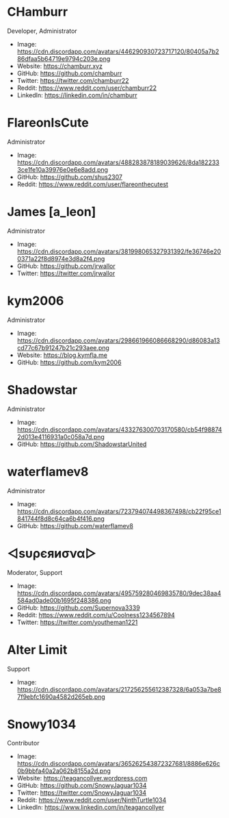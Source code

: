 # CHamburr

Developer, Administrator

-   Image:
    https://cdn.discordapp.com/avatars/446290930723717120/80405a7b286dfaa5b64719e9794c203e.png
-   Website: https://chamburr.xyz
-   GitHub: https://github.com/chamburr
-   Twitter: https://twitter.com/chamburr22
-   Reddit: https://www.reddit.com/user/chamburr22
-   LinkedIn: https://linkedin.com/in/chamburr

# FlareonIsCute

Administrator

-   Image:
    https://cdn.discordapp.com/avatars/488283878189039626/8da1822333ce1fe10a39976e0e6e8add.png
-   GitHub: https://github.com/shus2307
-   Reddit: https://www.reddit.com/user/flareonthecutest

# James [a_leon]

Administrator

-   Image:
    https://cdn.discordapp.com/avatars/381998065327931392/fe36746e200371a22f8d8974e3d8a2f4.png
-   GitHub: https://github.com/jrwallor
-   Twitter: https://twitter.com/jrwallor

# kym2006

Administrator

-   Image:
    https://cdn.discordapp.com/avatars/298661966086668290/d86083a13cd77c67b91247b21c293aee.png
-   Website: https://blog.kymfla.me
-   GitHub: https://github.com/kym2006

# Shadowstar

Administrator

-   Image:
    https://cdn.discordapp.com/avatars/433276300703170580/cb54f988742d013e4116931a0c058a7d.png
-   GitHub: https://github.com/ShadowstarUnited

# waterflamev8

Administrator

-   Image:
    https://cdn.discordapp.com/avatars/723794074498367498/cb22f95ce1841744f8d8c64ca6b4f416.png
-   GitHub: https://github.com/waterflamev8

# ◁ѕυρєяиσνα▷

Moderator, Support

-   Image:
    https://cdn.discordapp.com/avatars/495759280469835780/9dec38aa4584ad0ade00b1695f248386.png
-   GitHub: https://github.com/Supernova3339
-   Reddit: https://www.reddit.com/u/Coolness1234567894
-   Twitter: https://twitter.com/youtheman1221

# Alter Limit

Support

-   Image:
    https://cdn.discordapp.com/avatars/217256255612387328/6a053a7be87f9ebfc1690a4582d265eb.png

# Snowy1034

Contributor

-   Image:
    https://cdn.discordapp.com/avatars/365262543872327681/8886e626c0b9bbfa40a2a062b8155a2d.png
-   Website: https://teagancollyer.wordpress.com
-   GitHub: https://github.com/SnowyJaguar1034
-   Twitter: https://twitter.com/SnowyJaguar1034
-   Reddit: https://www.reddit.com/user/NinthTurtle1034
-   LinkedIn: https://www.linkedin.com/in/teagancollyer
